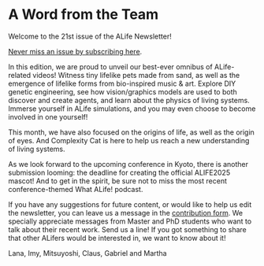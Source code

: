 # A Word from the Team

Welcome to the 21st issue of the ALife Newsletter! 

[Never miss an issue by subscribing here](https://forms.gle/QpQ68xhvSMt4wiv89).

In this edition, we are proud to unveil our best-ever omnibus of ALife-related videos! Witness tiny lifelike pets made from sand, as well as the emergence of lifelike forms from bio-inspired music & art. Explore DIY genetic engineering, see how vision/graphics models are used to both discover and create agents, and learn about the physics of living systems. Immerse yourself in ALife simulations, and you may even choose to become involved in one yourself!

This month, we have also focused on the origins of life, as well as the origin of eyes. And Complexity Cat is here to help us reach a new understanding of living systems.

As we look forward to the upcoming conference in Kyoto, there is another submission looming: the deadline for creating the official ALIFE2025 mascot! And to get in the spirit, be sure not to miss the most recent conference-themed What ALife! podcast.

If you have any suggestions for future content, or would like to help us edit the newsletter, you can leave us a message in the [contribution form](https://forms.gle/jv7FdtdbWVTaTFGd9). We specially appreciate messages from Master and PhD students who want to talk about their recent work. Send us a line! If you got something to share that other ALifers would be interested in, we want to know about it!

Lana, Imy, Mitsuyoshi, Claus, Gabriel and Martha
